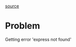[source](https://discord.com/channels/460871933748183040/460871933748183042/1284434374452056125)

# Problem
Getting error 'express not found'
